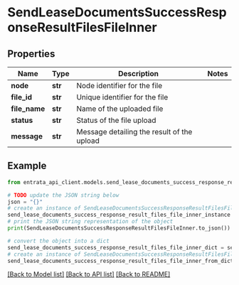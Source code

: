 # SendLeaseDocumentsSuccessResponseResultFilesFileInner


## Properties

Name | Type | Description | Notes
------------ | ------------- | ------------- | -------------
**node** | **str** | Node identifier for the file | 
**file_id** | **str** | Unique identifier for the file | 
**file_name** | **str** | Name of the uploaded file | 
**status** | **str** | Status of the file upload | 
**message** | **str** | Message detailing the result of the upload | 

## Example

```python
from entrata_api_client.models.send_lease_documents_success_response_result_files_file_inner import SendLeaseDocumentsSuccessResponseResultFilesFileInner

# TODO update the JSON string below
json = "{}"
# create an instance of SendLeaseDocumentsSuccessResponseResultFilesFileInner from a JSON string
send_lease_documents_success_response_result_files_file_inner_instance = SendLeaseDocumentsSuccessResponseResultFilesFileInner.from_json(json)
# print the JSON string representation of the object
print(SendLeaseDocumentsSuccessResponseResultFilesFileInner.to_json())

# convert the object into a dict
send_lease_documents_success_response_result_files_file_inner_dict = send_lease_documents_success_response_result_files_file_inner_instance.to_dict()
# create an instance of SendLeaseDocumentsSuccessResponseResultFilesFileInner from a dict
send_lease_documents_success_response_result_files_file_inner_from_dict = SendLeaseDocumentsSuccessResponseResultFilesFileInner.from_dict(send_lease_documents_success_response_result_files_file_inner_dict)
```
[[Back to Model list]](../README.md#documentation-for-models) [[Back to API list]](../README.md#documentation-for-api-endpoints) [[Back to README]](../README.md)


